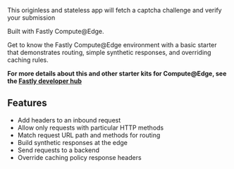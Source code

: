 This originless and stateless app will fetch a captcha challenge and verify your submission

Built with Fastly Compute@Edge.

Get to know the Fastly Compute@Edge environment with a basic starter that demonstrates routing, simple synthetic responses, and overriding caching rules.

**For more details about this and other starter kits for Compute@Edge, see the [Fastly developer hub](https://developer.fastly.com/solutions/starters)**

## Features

* Add headers to an inbound request
* Allow only requests with particular HTTP methods
* Match request URL path and methods for routing
* Build synthetic responses at the edge
* Send requests to a backend
* Override caching policy response headers




